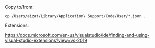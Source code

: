 Copy to/from:

```
cp /Users/aizat/Library/Application\ Support/Code/User/*.json .
```

Extensions:

https://docs.microsoft.com/en-us/visualstudio/ide/finding-and-using-visual-studio-extensions?view=vs-2019
